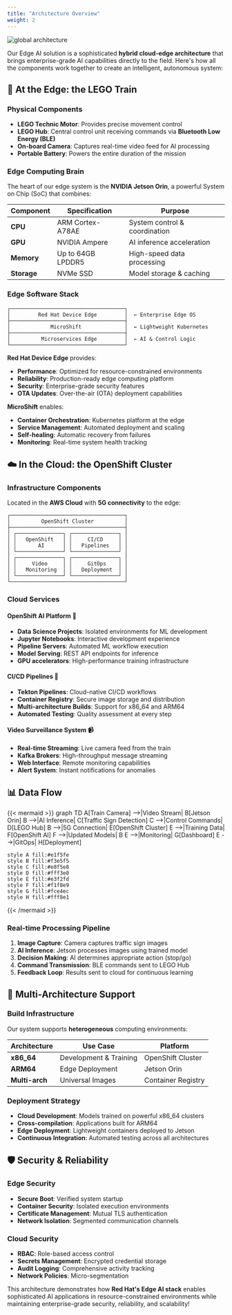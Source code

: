 ```yaml
---
title: "Architecture Overview"
weight: 2
---
```


![global architecture](/images/architecture-global.png)

Our Edge AI solution is a sophisticated **hybrid cloud-edge architecture** that brings enterprise-grade AI capabilities directly to the field. Here's how all the components work together to create an intelligent, autonomous system:

## 🚂 At the Edge: the LEGO Train

### Physical Components
- **LEGO Technic Motor**: Provides precise movement control
- **LEGO Hub**: Central control unit receiving commands via **Bluetooth Low Energy (BLE)**
- **On-board Camera**: Captures real-time video feed for AI processing
- **Portable Battery**: Powers the entire duration of the mission

### Edge Computing Brain
The heart of our edge system is the **NVIDIA Jetson Orin**, a powerful System on Chip (SoC) that combines:

| Component | Specification | Purpose |
|-----------|---------------|---------|
| **CPU** | ARM Cortex-A78AE | System control & coordination |
| **GPU** | NVIDIA Ampere | AI inference acceleration |
| **Memory** | Up to 64GB LPDDR5 | High-speed data processing |
| **Storage** | NVMe SSD | Model storage & caching |

### Edge Software Stack
```
┌─────────────────────────────────────┐
│         Red Hat Device Edge         │  ← Enterprise Edge OS
├─────────────────────────────────────┤
│             MicroShift              │  ← Lightweight Kubernetes
├─────────────────────────────────────┤
│          Microservices Edge         │  ← AI & Control Logic
└─────────────────────────────────────┘
```

**Red Hat Device Edge** provides:
- **Performance**: Optimized for resource-constrained environments
- **Reliability**: Production-ready edge computing platform
- **Security**: Enterprise-grade security features
- **OTA Updates**: Over-the-air (OTA) deployment capabilities

**MicroShift** enables:
- **Container Orchestration**: Kubernetes platform at the edge
- **Service Management**: Automated deployment and scaling
- **Self-healing**: Automatic recovery from failures
- **Monitoring**: Real-time system health tracking

## ☁️ In the Cloud: the OpenShift Cluster

### Infrastructure Components
Located in the **AWS Cloud** with **5G connectivity** to the edge:

```
┌─────────────────────────────────────┐
│          OpenShift Cluster          │
├─────────────────────────────────────┤
│ ┌───────────────┐ ┌───────────────┐ │
│ │   OpenShift   │ │     CI/CD     │ │
│ │       AI      │ │   Pipelines   │ │
│ └───────────────┘ └───────────────┘ │
│ ┌───────────────┐ ┌───────────────┐ │
│ │     Video     │ │     GitOps    │ │
│ │   Monitoring  │ │   Deployment  │ │
│ └───────────────┘ └───────────────┘ │
└─────────────────────────────────────┘
```

### Cloud Services

#### OpenShift AI Platform 🤖
- **Data Science Projects**: Isolated environments for ML development
- **Jupyter Notebooks**: Interactive development experience
- **Pipeline Servers**: Automated ML workflow execution
- **Model Serving**: REST API endpoints for inference
- **GPU accelerators**: High-performance training infrastructure

#### CI/CD Pipelines 🔄
- **Tekton Pipelines**: Cloud-native CI/CD workflows
- **Container Registry**: Secure image storage and distribution
- **Multi-architecture Builds**: Support for x86_64 and ARM64
- **Automated Testing**: Quality assessment at every step

#### Video Surveillance System 📹
- **Real-time Streaming**: Live camera feed from the train
- **Kafka Brokers**: High-throughput message streaming
- **Web Interface**: Remote monitoring capabilities
- **Alert System**: Instant notifications for anomalies

## 📊 Data Flow

{{< mermaid >}}
graph TD
    A[Train Camera] -->|Video Stream| B[Jetson Orin]
    B -->|AI Inference| C[Traffic Sign Detection]
    C -->|Control Commands| D[LEGO Hub]
    B -->|5G Connection| E[OpenShift Cluster]
    E -->|Training Data| F[OpenShift AI]
    F -->|Updated Models| B
    E -->|Monitoring| G[Dashboard]
    E -->|GitOps| H[Deployment]
    
    style A fill:#e1f5fe
    style B fill:#f3e5f5
    style C fill:#e8f5e8
    style D fill:#fff3e0
    style E fill:#e3f2fd
    style F fill:#f1f8e9
    style G fill:#fce4ec
    style H fill:#fff8e1
{{< /mermaid >}}

### Real-time Processing Pipeline
1. **Image Capture**: Camera captures traffic sign images
2. **AI Inference**: Jetson processes images using trained model
3. **Decision Making**: AI determines appropriate action (stop/go)
4. **Command Transmission**: BLE commands sent to LEGO Hub
5. **Feedback Loop**: Results sent to cloud for continuous learning

## 🏢 Multi-Architecture Support

### Build Infrastructure
Our system supports **heterogeneous** computing environments:

| Architecture | Use Case | Platform |
|-------------|----------|----------|
| **x86_64** | Development & Training | OpenShift Cluster |
| **ARM64** | Edge Deployment | Jetson Orin |
| **Multi-arch** | Universal Images | Container Registry |

### Deployment Strategy
- **Cloud Development**: Models trained on powerful x86_64 clusters
- **Cross-compilation**: Applications built for ARM64
- **Edge Deployment**: Lightweight containers deployed to Jetson
- **Continuous Integration**: Automated testing across all architectures

## 🛡️ Security & Reliability

### Edge Security
- **Secure Boot**: Verified system startup
- **Container Security**: Isolated execution environments
- **Certificate Management**: Mutual TLS authentication
- **Network Isolation**: Segmented communication channels

### Cloud Security
- **RBAC**: Role-based access control
- **Secrets Management**: Encrypted credential storage
- **Audit Logging**: Comprehensive activity tracking
- **Network Policies**: Micro-segmentation

This architecture demonstrates how **Red Hat's Edge AI stack** enables sophisticated AI applications in resource-constrained environments while maintaining enterprise-grade security, reliability, and scalability!
